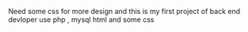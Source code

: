 Need some css for more design and this is my first project of back end devloper
use php , mysql html and some css
